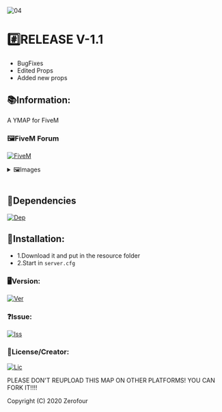 ![04](https://user-images.githubusercontent.com/60815764/119038564-8ebd7e80-b9b3-11eb-95f4-42e46a63602b.gif)

# #️⃣RELEASE V-1.1
- BugFixes
- Edited Props
- Added new props

## 📚Information:
A YMAP for FiveM 

### 🖼️FiveM Forum
[![FiveM](https://img.shields.io/badge/Forum-Link-blue?style=for-the-badge)](https://forum.cfx.re/t/release-ymap-a-checkpoint-at-route-13/1700260)

<details>
  <summary>🖼️Images </summary>

  ![1](https://media.discordapp.net/attachments/517028743357792258/846476743460126730/1.png?width=810&height=452)
  ![2](https://media.discordapp.net/attachments/517028743357792258/846476773222907924/2.png?width=810&height=448)
  ![3](https://media.discordapp.net/attachments/517028743357792258/846476864792952882/6.png?width=810&height=439)
  ![4](https://media.discordapp.net/attachments/517028743357792258/846476894778163200/8.png?width=810&height=457) 
  ![5](https://media.discordapp.net/attachments/517028743357792258/846476907360288828/4.png?width=810&height=451)
  ![6](https://media.discordapp.net/attachments/517028743357792258/846476905440215040/7.png?width=810&height=465)
  ![7](https://media.discordapp.net/attachments/517028743357792258/846476911537684500/5.png?width=810&height=456)
  ![8](https://media.discordapp.net/attachments/517028743357792258/846476914059116605/3.png?width=810&height=451)
  ![9](https://media.discordapp.net/attachments/517028743357792258/846476915153174598/9.png?width=810&height=339)

</details>

<br />

## 🧱Dependencies
[![Dep](https://img.shields.io/badge/requirement-FiveM%20Server-red?style=for-the-badge)](https://github.com/citizenfx/cfx-server-data)

## 🔧Installation:
- 1.Download it and put in the resource folder
- 2.Start in `server.cfg`

### 🖥️Version:
[![Ver](https://img.shields.io/github/v/tag/Zerofour04/zero_checkpointmap?label=Newest%20Version&style=for-the-badge)](https://github.com/citizenfx/cfx-server-data)

### ❓Issue: 
[![Iss](https://img.shields.io/github/issues/Zerofour04/Checkpoint-Route13?style=for-the-badge)](https://github.com/Zerofour04/Checkpoint-Route13/issues)

### 📓License/Creator:
[![Lic](https://img.shields.io/github/license/Zerofour04/Checkpoint-Route13?style=for-the-badge)](https://github.com/Zerofour04/Checkpoint-Route13/blob/master/LICENSE)

PLEASE DON'T REUPLOAD THIS MAP ON OTHER PLATFORMS! YOU CAN FORK IT!!!!

Copyright (C) 2020 Zerofour
